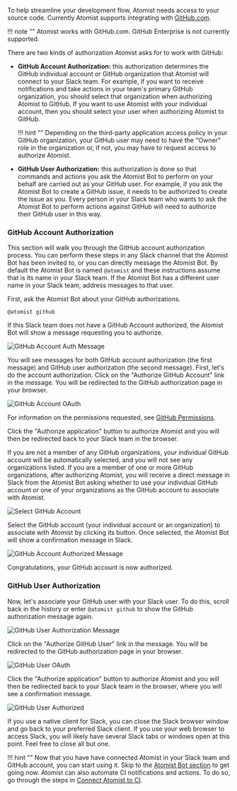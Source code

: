 To help streamline your development flow, Atomist needs access to your
source code. Currently Atomist supports integrating
with [GitHub.com][github].

!!! note ""
    Atomist works with GitHub.com. GitHub Enterprise is not currently supported.

There are two kinds of authorization Atomist asks for to work with
GitHub:

-   **GitHub Account Authorization:** this authorization determines
    the GitHub individual account or GitHub organization that Atomist
    will connect to your Slack team.  For example, if you want to
    receive notifications and take actions in your team's primary
    GitHub organization, you should select that organization when
    authorizing Atomist to GitHub.  If you want to use Atomist with
    your individual account, then you should select your user when
    authorizing Atomist to GitHub.

    !!! hint ""
        Depending on the third-party application access policy in your
        GitHub organization, your GitHub user may need to have the
        "Owner" role in the organization or, if not, you may have to
        request access to authorize Atomist.

-   **GitHub User Authorization:** this authorization is done so that
    commands and actions you ask the Atomist Bot to perform on your
    behalf are carried out as your GitHub user.  For example, if you
    ask the Atomist Bot to create a GitHub issue, it needs to be
    authorized to create the issue as you.  Every person in your Slack
    team who wants to ask the Atomist Bot to perform actions against
    GitHub will need to authorize their GitHub user in this way.

[github]: https://github.com

### GitHub Account Authorization

This section will walk you through the GitHub account authorization
process.  You can perform these steps in any Slack channel that the
Atomist Bot has been invited to, or you can directly message the
Atomist Bot.  By default the Atomist Bot is named `@atomist` and these
instructions assume that is its name in your Slack team.  If the
Atomist Bot has a different user name in your Slack team, address
messages to that user.

First, ask the Atomist Bot about your GitHub authorizations.

```
@atomist github
```

If this Slack team does not have a GitHub Account authorized, the
Atomist Bot will show a message requesting you to authorize.

<div class="ss-container">
  <img src="../images/github-account-auth.png" alt="GitHub Account Auth Message" class="ss-medium">
</div>

You will see messages for both GitHub account authorization (the first
message) and GitHub user authorization (the second message). First,
let's do the account authorization. Click on the "Authorize GitHub
Account" link in the message. You will be redirected to the GitHub
authorization page in your browser.

<div class="ss-container">
  <img src="../images/github-account-oauth.png" alt="GitHub Account OAuth" class="ss-medium">
</div>

For information on the permissions requested, see [GitHub Permissions](/user-guide/permissions/github.md).

Click the "Authorize application" button to authorize Atomist and you
will then be redirected back to your Slack team in the browser.

If you are not a member of any GitHub organizations, your individual
GitHub account will be automatically selected, and you will not see
any organizations listed.  If you are a member of one or more GitHub
organizations, after authorizing Atomist, you will receive a direct
message in Slack from the Atomist Bot asking whether to use your
individual GitHub account or one of your organizations as the GitHub
account to associate with Atomist.

<div class="ss-container">
  <img src="../images/github-account-select.png" alt="Select GitHub Account" class="ss-medium">
</div>

Select the GitHub account (your individual account or an organization)
to associate with Atomist by clicking its button.  Once selected, the
Atomist Bot will show a confirmation message in Slack.

<div class="ss-container">
  <img src="../images/github-account-authorized.png" alt="GitHub Account Authorized Message" class="ss-medium">
</div>

Congratulations, your GitHub account is now authorized.

### GitHub User Authorization

Now, let's associate your GitHub user with your Slack user.  To do
this, scroll back in the history or enter `@atomist github` to show
the GitHub authorization message again.

<div class="ss-container">
  <img src="../images/github-user-auth.png" alt="GitHub User Authorization Message" class="ss-medium">
</div>

Click on the "Authorize GitHub User" link in the message.  You will be
redirected to the GitHub authorization page in your browser.

<div class="ss-container">
  <img src="../images/github-user-oauth.png" alt="GitHub User OAuth" class="ss-medium">
</div>

Click the "Authorize application" button to authorize Atomist and you
will then be redirected back to your Slack team in the browser, where
you will see a confirmation message.

<div class="ss-container">
  <img src="../images/github-user-authorized.png" alt="GitHub User Authorized" class="ss-medium">
</div>

If you use a native client for Slack, you can close the Slack browser
window and go back to your preferred Slack client.  If you use your
web browser to access Slack, you will likely have several Slack tabs
or windows open at this point.  Feel free to close all but one.

!!! hint ""
    Now that you have have connected Atomist in your Slack team and
    GitHub account, you can start using it. Skip to
    the [Atomist Bot section][bot] to get going now.  Atomist can also
    automate CI notifications and actions. To do so, go through the
    steps in [Connect Atomist to CI][ci].

[bot]: /getting-started/bot.md (Getting Started - The Atomist Bot)
[ci]: /getting-started/ci.md (Getting Started - Connect to CI)
